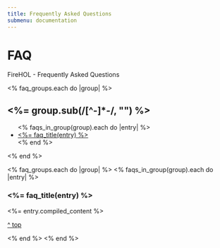 ```yaml
---
title: Frequently Asked Questions
submenu: documentation
---
```


FAQ
===

FireHOL - Frequently Asked Questions

<% faq_groups.each do |group| %>
<h2><%= group.sub(/[^-]*-/, "") %></h2>
<ul>
  <% faqs_in_group(group).each do |entry| %>
  <li><a href="#<%= faq_id(entry) %>"><%= faq_title(entry) %></a></li>
  <% end %>
</ul>
<% end %>

<% faq_groups.each do |group| %>
<% faqs_in_group(group).each do |entry| %>
<h3 id="<%= faq_id(entry) %>"><%= faq_title(entry) %></h3>
<%= entry.compiled_content %>
<p><a href="#top">^ top</a></p>
<% end %>
<% end %>
